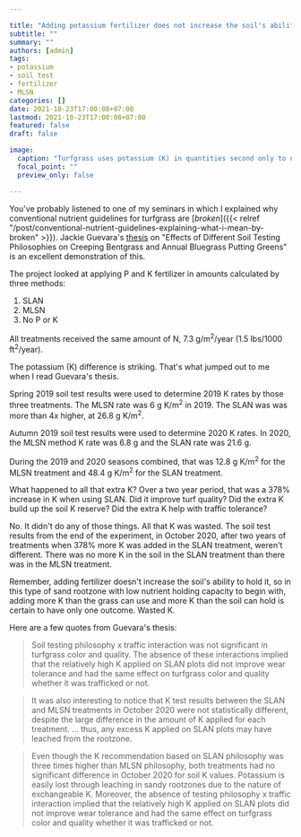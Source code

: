 ```yaml
---

title: "Adding potassium fertilizer does not increase the soil's ability to store it"
subtitle: ""
summary: ""
authors: [admin]
tags: 
- potassium
- soil test
- fertilizer
- MLSN
categories: []
date: 2021-10-23T17:00:08+07:00
lastmod: 2021-10-23T17:00:08+07:00
featured: false
draft: false

image:
  caption: "Turfgrass uses potassium (K) in quantities second only to nitrogen (N); it is essential to supply enough  K."
  focal_point: ""
  preview_only: false

---
```


You've probably listened to one of my seminars in which I explained why conventional nutrient guidelines for turfgrass are [*broken*]({{< relref "/post/conventional-nutrient-guidelines-explaining-what-i-mean-by-broken" >}}). Jackie Guevara's [thesis](https://www.proquest.com/openview/722c0d26d9eec5c2fa53d2b6d57995fd/1?pq-origsite=gscholar&cbl=18750&diss=y) on "Effects of Different Soil Testing Philosophies on Creeping Bentgrass and Annual Bluegrass Putting Greens" is an excellent demonstration of this.

The project looked at applying P and K fertilizer in amounts calculated by three methods:

1. SLAN
2. MLSN
3. No P or K

All treatments received the same amount of N, 7.3 g/m<sup>2</sup>/year (1.5 lbs/1000 ft<sup>2</sup>/year).

The potassium (K) difference is striking. That's what jumped out to me when I read Guevara's thesis.

Spring 2019 soil test results were used to determine 2019 K rates by those three treatments. The MLSN rate was 6 g K/m<sup>2</sup> in 2019. The SLAN was was more than 4x higher, at 26.8 g K/m<sup>2</sup>. 

Autumn 2019 soil test results were used to determine 2020 K rates. In 2020, the MLSN method K rate was 6.8 g and the SLAN rate was 21.6 g.

During the 2019 and 2020 seasons combined, that was 12.8 g K/m<sup>2</sup> for the MLSN treatment and 48.4 g K/m<sup>2</sup> for the SLAN treatment. 

What happened to all that extra K? Over a two year period, that was a 378% increase in K when using SLAN. Did it improve turf quality? Did the extra K build up the soil K reserve? Did the extra K help with traffic tolerance? 

No. It didn't do any of those things. All that K was wasted. The soil test results from the end of the experiment, in October 2020, after two years of treatments when 378% more K was added in the SLAN treatment, weren't different. There was no more K in the soil in the SLAN treatment than there was in the MLSN treatment.

Remember, adding fertilizer doesn't increase the soil's ability to hold it, so in this type of sand rootzone with low nutrient holding capacity to begin with, adding more K than the grass can use and more K than the soil can hold is certain to have only one outcome. Wasted K.

Here are a few quotes from Guevara's thesis:

> Soil testing philosophy x traffic interaction was not significant in turfgrass color and quality. The absence of these interactions implied that the relatively high K applied on SLAN plots did not improve wear tolerance and had the same effect on turfgrass color and quality whether it was trafficked or not.

> It was also interesting to notice that K test results between the SLAN and MLSN treatments in October 2020 were not statistically different, despite the large difference in the amount of K applied for each treatment. ... thus, any excess K applied on SLAN plots may have leached from the rootzone.

> Even though the K recommendation based on SLAN philosophy was three times higher than MLSN philosophy, both treatments had no significant difference in October 2020 for soil K values. Potassium is easily lost through leaching in sandy rootzones due to the nature of exchangeable K. Moreover, the absence of testing philosophy x traffic interaction implied that the relatively high K applied on SLAN plots did not improve wear tolerance and had the same effect on turfgrass color and quality whether it was trafficked or not.

